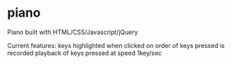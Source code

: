 piano
=====
Piano built with HTML/CSS/Javascript/jQuery

Current features: 
keys highlighted when clicked on
order of keys pressed is recorded
playback of keys pressed at speed 1key/sec
